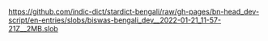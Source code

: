 https://github.com/indic-dict/stardict-bengali/raw/gh-pages/bn-head_dev-script/en-entries/slobs/biswas-bengali_dev__2022-01-21_11-57-21Z__2MB.slob  
